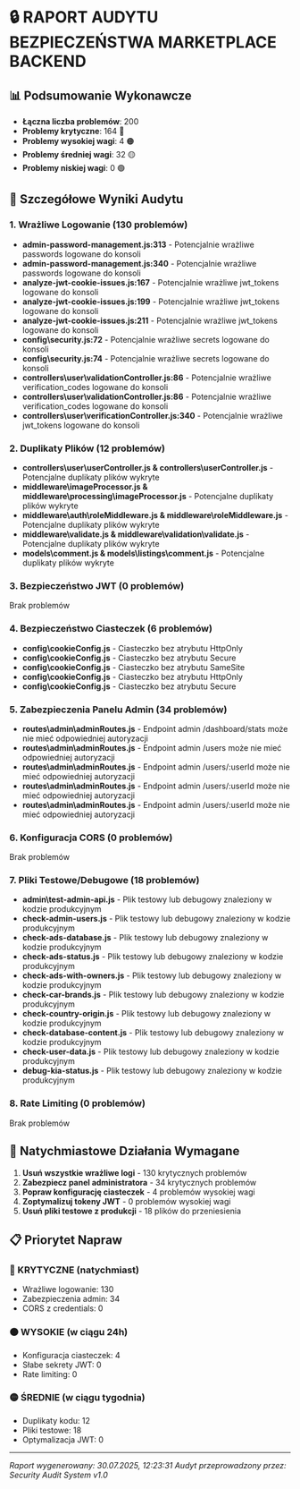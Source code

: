 # 🔒 RAPORT AUDYTU BEZPIECZEŃSTWA MARKETPLACE BACKEND

## 📊 Podsumowanie Wykonawcze

- **Łączna liczba problemów**: 200
- **Problemy krytyczne**: 164 🔴
- **Problemy wysokiej wagi**: 4 🟠  
- **Problemy średniej wagi**: 32 🟡
- **Problemy niskiej wagi**: 0 🟢

## 🚨 Szczegółowe Wyniki Audytu

### 1. Wrażliwe Logowanie (130 problemów)
- **admin-password-management.js:313** - Potencjalnie wrażliwe passwords logowane do konsoli
- **admin-password-management.js:340** - Potencjalnie wrażliwe passwords logowane do konsoli
- **analyze-jwt-cookie-issues.js:167** - Potencjalnie wrażliwe jwt_tokens logowane do konsoli
- **analyze-jwt-cookie-issues.js:199** - Potencjalnie wrażliwe jwt_tokens logowane do konsoli
- **analyze-jwt-cookie-issues.js:211** - Potencjalnie wrażliwe jwt_tokens logowane do konsoli
- **config\security.js:72** - Potencjalnie wrażliwe secrets logowane do konsoli
- **config\security.js:74** - Potencjalnie wrażliwe secrets logowane do konsoli
- **controllers\user\validationController.js:86** - Potencjalnie wrażliwe verification_codes logowane do konsoli
- **controllers\user\validationController.js:86** - Potencjalnie wrażliwe verification_codes logowane do konsoli
- **controllers\user\verificationController.js:340** - Potencjalnie wrażliwe jwt_tokens logowane do konsoli

### 2. Duplikaty Plików (12 problemów)
- **controllers\user\userController.js & controllers\userController.js** - Potencjalne duplikaty plików wykryte
- **middleware\imageProcessor.js & middleware\processing\imageProcessor.js** - Potencjalne duplikaty plików wykryte
- **middleware\auth\roleMiddleware.js & middleware\roleMiddleware.js** - Potencjalne duplikaty plików wykryte
- **middleware\validate.js & middleware\validation\validate.js** - Potencjalne duplikaty plików wykryte
- **models\comment.js & models\listings\comment.js** - Potencjalne duplikaty plików wykryte

### 3. Bezpieczeństwo JWT (0 problemów)
Brak problemów

### 4. Bezpieczeństwo Ciasteczek (6 problemów)
- **config\cookieConfig.js** - Ciasteczko bez atrybutu HttpOnly
- **config\cookieConfig.js** - Ciasteczko bez atrybutu Secure
- **config\cookieConfig.js** - Ciasteczko bez atrybutu SameSite
- **config\cookieConfig.js** - Ciasteczko bez atrybutu HttpOnly
- **config\cookieConfig.js** - Ciasteczko bez atrybutu Secure

### 5. Zabezpieczenia Panelu Admin (34 problemów)
- **routes\admin\adminRoutes.js** - Endpoint admin /dashboard/stats może nie mieć odpowiedniej autoryzacji
- **routes\admin\adminRoutes.js** - Endpoint admin /users może nie mieć odpowiedniej autoryzacji
- **routes\admin\adminRoutes.js** - Endpoint admin /users/:userId może nie mieć odpowiedniej autoryzacji
- **routes\admin\adminRoutes.js** - Endpoint admin /users/:userId może nie mieć odpowiedniej autoryzacji
- **routes\admin\adminRoutes.js** - Endpoint admin /users/:userId może nie mieć odpowiedniej autoryzacji

### 6. Konfiguracja CORS (0 problemów)
Brak problemów

### 7. Pliki Testowe/Debugowe (18 problemów)
- **admin\test-admin-api.js** - Plik testowy lub debugowy znaleziony w kodzie produkcyjnym
- **check-admin-users.js** - Plik testowy lub debugowy znaleziony w kodzie produkcyjnym
- **check-ads-database.js** - Plik testowy lub debugowy znaleziony w kodzie produkcyjnym
- **check-ads-status.js** - Plik testowy lub debugowy znaleziony w kodzie produkcyjnym
- **check-ads-with-owners.js** - Plik testowy lub debugowy znaleziony w kodzie produkcyjnym
- **check-car-brands.js** - Plik testowy lub debugowy znaleziony w kodzie produkcyjnym
- **check-country-origin.js** - Plik testowy lub debugowy znaleziony w kodzie produkcyjnym
- **check-database-content.js** - Plik testowy lub debugowy znaleziony w kodzie produkcyjnym
- **check-user-data.js** - Plik testowy lub debugowy znaleziony w kodzie produkcyjnym
- **debug-kia-status.js** - Plik testowy lub debugowy znaleziony w kodzie produkcyjnym

### 8. Rate Limiting (0 problemów)
Brak problemów

## 🎯 Natychmiastowe Działania Wymagane

1. **Usuń wszystkie wrażliwe logi** - 130 krytycznych problemów
2. **Zabezpiecz panel administratora** - 34 krytycznych problemów  
3. **Popraw konfigurację ciasteczek** - 4 problemów wysokiej wagi
4. **Zoptymalizuj tokeny JWT** - 0 problemów wysokiej wagi
5. **Usuń pliki testowe z produkcji** - 18 plików do przeniesienia

## 📋 Priorytet Napraw

### 🔴 KRYTYCZNE (natychmiast)
- Wrażliwe logowanie: 130
- Zabezpieczenia admin: 34
- CORS z credentials: 0

### 🟠 WYSOKIE (w ciągu 24h)
- Konfiguracja ciasteczek: 4
- Słabe sekrety JWT: 0
- Rate limiting: 0

### 🟡 ŚREDNIE (w ciągu tygodnia)
- Duplikaty kodu: 12
- Pliki testowe: 18
- Optymalizacja JWT: 0

---
*Raport wygenerowany: 30.07.2025, 12:23:31*
*Audyt przeprowadzony przez: Security Audit System v1.0*
